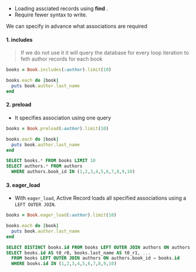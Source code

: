 - Loading assciated records using **find** .
- Require fewer syntax to write.

We can specify in advance what associations are required
#### 1. includes
> If we do not use it it will query the database for every loop iteration to feth author records for each book
```rb
books = Book.includes(:author).limit(10)

books.each do |book|
  puts book.author.last_name
end

```

#### 2. preload
- It specifies association using one query
```rb
books = Book.preload(:author).limit(10)

books.each do |book|
  puts book.author.last_name
end
```
```sql
SELECT books.* FROM books LIMIT 10
SELECT authors.* FROM authors
  WHERE authors.book_id IN (1,2,3,4,5,6,7,8,9,10)

```

#### 3. eager_load
- With `eager_load`, Active Record loads all specified associations using a `LEFT OUTER JOIN`.
```rb
books = Book.eager_load(:author).limit(10)

books.each do |book|
  puts book.author.last_name
end
```
```sql
SELECT DISTINCT books.id FROM books LEFT OUTER JOIN authors ON authors.book_id = books.id LIMIT 10
SELECT books.id AS t0_r0, books.last_name AS t0_r1, ...
  FROM books LEFT OUTER JOIN authors ON authors.book_id = books.id
  WHERE books.id IN (1,2,3,4,5,6,7,8,9,10)

```

